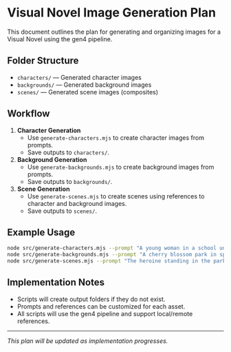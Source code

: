 # Visual Novel Image Generation Plan

This document outlines the plan for generating and organizing images for a Visual Novel using the gen4 pipeline.

## Folder Structure

- `characters/` — Generated character images
- `backgrounds/` — Generated background images
- `scenes/` — Generated scene images (composites)

## Workflow

1. **Character Generation**
    - Use `generate-characters.mjs` to create character images from prompts.
    - Save outputs to `characters/`.
2. **Background Generation**
    - Use `generate-backgrounds.mjs` to create background images from prompts.
    - Save outputs to `backgrounds/`.
3. **Scene Generation**
    - Use `generate-scenes.mjs` to create scenes using references to character and background images.
    - Save outputs to `scenes/`.

## Example Usage

```sh
node src/generate-characters.mjs --prompt "A young woman in a school uniform, smiling" --output ./characters/heroine.png
node src/generate-backgrounds.mjs --prompt "A cherry blossom park in spring" --output ./backgrounds/park.png
node src/generate-scenes.mjs --prompt "The heroine standing in the park, looking at the camera" --reference_images ./characters/heroine.png ./backgrounds/park.png --output ./scenes/scene1.png
```

## Implementation Notes
- Scripts will create output folders if they do not exist.
- Prompts and references can be customized for each asset.
- All scripts will use the gen4 pipeline and support local/remote references.

---

_This plan will be updated as implementation progresses._
